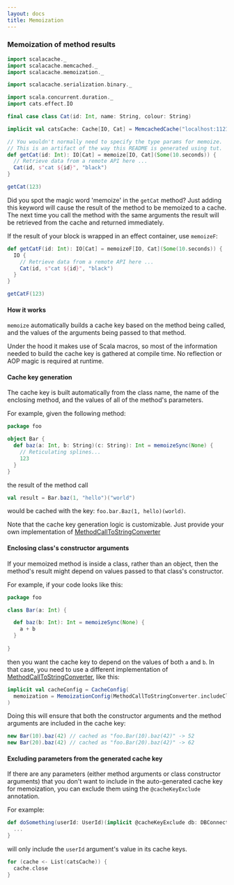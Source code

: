 ```yaml
---
layout: docs
title: Memoization
---
```


### Memoization of method results

```scala mdoc:reset-object
import scalacache._
import scalacache.memcached._
import scalacache.memoization._

import scalacache.serialization.binary._

import scala.concurrent.duration._
import cats.effect.IO

final case class Cat(id: Int, name: String, colour: String)

implicit val catsCache: Cache[IO, Cat] = MemcachedCache("localhost:11211")

// You wouldn't normally need to specify the type params for memoize.
// This is an artifact of the way this README is generated using tut.
def getCat(id: Int): IO[Cat] = memoize[IO, Cat](Some(10.seconds)) {
  // Retrieve data from a remote API here ...
  Cat(id, s"cat ${id}", "black")
}

getCat(123)
```

Did you spot the magic word 'memoize' in the `getCat` method? Just adding this keyword will cause the result of the method to be memoized to a cache.
The next time you call the method with the same arguments the result will be retrieved from the cache and returned immediately.

If the result of your block is wrapped in an effect container, use `memoizeF`:

```scala mdoc
def getCatF(id: Int): IO[Cat] = memoizeF[IO, Cat](Some(10.seconds)) {
  IO {
    // Retrieve data from a remote API here ...
    Cat(id, s"cat ${id}", "black")
  }
}

getCatF(123)
```

#### How it works

`memoize` automatically builds a cache key based on the method being called, and the values of the arguments being passed to that method.

Under the hood it makes use of Scala macros, so most of the information needed to build the cache key is gathered at compile time. No reflection or AOP magic is required at runtime.

#### Cache key generation

The cache key is built automatically from the class name, the name of the enclosing method, and the values of all of the method's parameters.

For example, given the following method:

```scala
package foo

object Bar {
  def baz(a: Int, b: String)(c: String): Int = memoizeSync(None) {
    // Reticulating splines...   
    123
  }
}
```

the result of the method call

```scala
val result = Bar.baz(1, "hello")("world")
```

would be cached with the key: `foo.bar.Baz(1, hello)(world)`.

Note that the cache key generation logic is customizable. Just provide your own implementation of [MethodCallToStringConverter](https://github.com/cb372/scalacache/blob/master/modules/core/shared/src/main/scala/scalacache/memoization/MethodCallToStringConverter.scala)

#### Enclosing class's constructor arguments

If your memoized method is inside a class, rather than an object, then the method's result might depend on values passed to that class's constructor.

For example, if your code looks like this:

```scala 
package foo

class Bar(a: Int) {

  def baz(b: Int): Int = memoizeSync(None) {
    a + b
  }
  
}
```

then you want the cache key to depend on the values of both `a` and `b`. In that case, you need to use a different implementation of [MethodCallToStringConverter](https://github.com/cb372/scalacache/blob/master/modules/core/shared/src/main/scala/scalacache/memoization/MethodCallToStringConverter.scala), like this:

```scala mdoc:silent
implicit val cacheConfig = CacheConfig(
  memoization = MemoizationConfig(MethodCallToStringConverter.includeClassConstructorParams)
)
```

Doing this will ensure that both the constructor arguments and the method arguments are included in the cache key:

```scala 
new Bar(10).baz(42) // cached as "foo.Bar(10).baz(42)" -> 52
new Bar(20).baz(42) // cached as "foo.Bar(20).baz(42)" -> 62
```

#### Excluding parameters from the generated cache key

If there are any parameters (either method arguments or class constructor arguments) that you don't want to include in the auto-generated cache key for memoization, you can exclude them using the `@cacheKeyExclude` annotation.

For example:

```scala
def doSomething(userId: UserId)(implicit @cacheKeyExclude db: DBConnection): String = memoize {
  ...
}
```

will only include the `userId` argument's value in its cache keys.

```scala mdoc:invisible
for (cache <- List(catsCache)) {
  cache.close
} 
```
